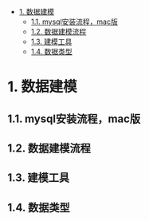 
<!-- TOC -->

- [1. 数据建模](#1-数据建模)
    - [1.1. mysql安装流程，mac版](#11-mysql安装流程mac版)
    - [1.2. 数据建模流程](#12-数据建模流程)
    - [1.3. 建模工具](#13-建模工具)
    - [1.4. 数据类型](#14-数据类型)

<!-- /TOC -->


# 1. 数据建模  

<!-- 
按业务将表分成三类：配置表，流水表和状态表
https://www.cnblogs.com/heyang78/p/12316613.html
-->

## 1.1. mysql安装流程，mac版
<!-- 
https://blog.csdn.net/bahaidong/article/details/80475684
-->


## 1.2. 数据建模流程
<!-- 
如何进行数据库设计？
https://mp.weixin.qq.com/s/YgKknhoqcUnXOjMs6YGvHg
14 个实用的数据库设计技巧，一次性教给你！ 
https://mp.weixin.qq.com/s/3HYOXJZzsQd_AXwB-uLYFw
-->


## 1.3. 建模工具  
<!-- 
MySQL 数据库常用建模工具
https://mp.weixin.qq.com/s/4qsj9CCPrPggXcB0nLE7Lw
https://mp.weixin.qq.com/s/9j2xUahddSayS6hjkBbF4g

DBeaver数据库客户端
https://mp.weixin.qq.com/s/ZQkEhDiv9R49FdAedOVABg
-->


## 1.4. 数据类型
<!-- 
MySQL中的数据类型和schema优化 
https://mp.weixin.qq.com/s/wSwXvsMykZYZhROOXOON2w
选择合适的数据类型
https://mp.weixin.qq.com/s/IsZjLI7QAB6t7H7NyGscGg
-->
